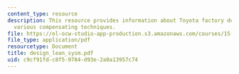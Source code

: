```yaml
---
content_type: resource
description: This resource provides information about Toyota factory designers and
  various compensating techniques.
file: https://ol-ocw-studio-app-production.s3.amazonaws.com/courses/15-763j-manufacturing-system-and-supply-chain-design-spring-2005/c9cf91fdc8f59784d93e2a0a13957c74_design_lean_sysm.pdf
file_type: application/pdf
resourcetype: Document
title: design_lean_sysm.pdf
uid: c9cf91fd-c8f5-9784-d93e-2a0a13957c74
---
```

